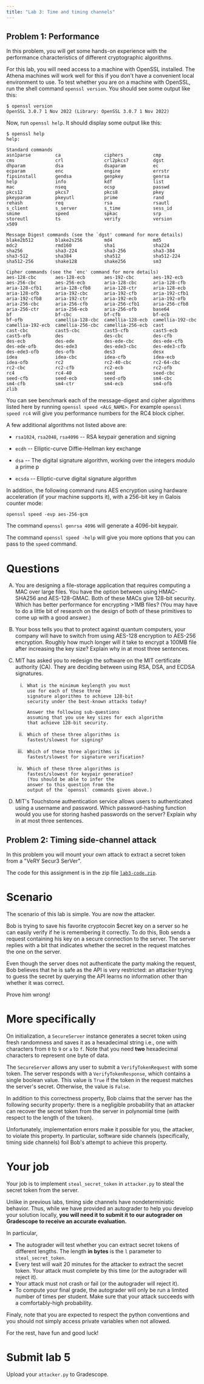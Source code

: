 ```yaml
---
title: "Lab 3: Time and timing channels"
---
```


<style type="text/css">
    ol { list-style-type: upper-alpha; }
    ol ol { list-style-type: lower-roman; }
</style>


## Problem 1: Performance

In this problem, you will get some hands-on
experience with the performance characteristics of
different cryptographic algorithms.

For this lab, you will need access to a machine
with OpenSSL installed. The Athena machines will
work well for this if you don't have a convenient
local environment to use.
To test whether you are on a machine with OpenSSL,
run the shell command `openssl version`. You
should see some output like this:
```
$ openssl version
OpenSSL 3.0.7 1 Nov 2022 (Library: OpenSSL 3.0.7 1 Nov 2022)
```

Now, run `openssl help`. It should display some
output like this:
```
$ openssl help
help:

Standard commands
asn1parse         ca                ciphers           cmp
cms               crl               crl2pkcs7         dgst
dhparam           dsa               dsaparam          ec
ecparam           enc               engine            errstr
fipsinstall       gendsa            genpkey           genrsa
help              info              kdf               list
mac               nseq              ocsp              passwd
pkcs12            pkcs7             pkcs8             pkey
pkeyparam         pkeyutl           prime             rand
rehash            req               rsa               rsautl
s_client          s_server          s_time            sess_id
smime             speed             spkac             srp
storeutl          ts                verify            version
x509

Message Digest commands (see the `dgst' command for more details)
blake2b512        blake2s256        md4               md5
mdc2              rmd160            sha1              sha224
sha256            sha3-224          sha3-256          sha3-384
sha3-512          sha384            sha512            sha512-224
sha512-256        shake128          shake256          sm3

Cipher commands (see the `enc' command for more details)
aes-128-cbc       aes-128-ecb       aes-192-cbc       aes-192-ecb
aes-256-cbc       aes-256-ecb       aria-128-cbc      aria-128-cfb
aria-128-cfb1     aria-128-cfb8     aria-128-ctr      aria-128-ecb
aria-128-ofb      aria-192-cbc      aria-192-cfb      aria-192-cfb1
aria-192-cfb8     aria-192-ctr      aria-192-ecb      aria-192-ofb
aria-256-cbc      aria-256-cfb      aria-256-cfb1     aria-256-cfb8
aria-256-ctr      aria-256-ecb      aria-256-ofb      base64
bf                bf-cbc            bf-cfb            bf-ecb
bf-ofb            camellia-128-cbc  camellia-128-ecb  camellia-192-cbc
camellia-192-ecb  camellia-256-cbc  camellia-256-ecb  cast
cast-cbc          cast5-cbc         cast5-cfb         cast5-ecb
cast5-ofb         des               des-cbc           des-cfb
des-ecb           des-ede           des-ede-cbc       des-ede-cfb
des-ede-ofb       des-ede3          des-ede3-cbc      des-ede3-cfb
des-ede3-ofb      des-ofb           des3              desx
idea              idea-cbc          idea-cfb          idea-ecb
idea-ofb          rc2               rc2-40-cbc        rc2-64-cbc
rc2-cbc           rc2-cfb           rc2-ecb           rc2-ofb
rc4               rc4-40            seed              seed-cbc
seed-cfb          seed-ecb          seed-ofb          sm4-cbc
sm4-cfb           sm4-ctr           sm4-ecb           sm4-ofb
zlib
```

You can see benchmark each of the message-digest
and cipher algorithms listed here by running
`openssl speed <ALG_NAME>`. For example `openssl
speed rc4` will give you performance numbers for
the RC4 block cipher.

A few additional algorithms not listed above are:

* `rsa1024`, `rsa2048`, `rsa4096` -- RSA keypair
  generation and signing

* `ecdh` -- Elliptic-curve Diffie-Hellman key
  exchange

* `dsa` -- The digital signature algorithm,
  working over the integers modulo a prime p

* `ecsda` -- Elliptic-curve digital signature
  algorithm

In addition, the following command runs AES
encryption using hardware acceleration (if your
machine supports it), with a 256-bit key in Galois
counter mode:
```
openssl speed -evp aes-256-gcm
```

The command `openssl genrsa 4096` will generate
a 4096-bit keypair.

The command `openssl speed -help` will give you
more options that you can pass to the `speed`
command.

# Questions

1.  You are designing a file-storage application
    that requires computing a MAC over large
    files. You have the option between using
    HMAC-SHA256 and AES-128-GMAC. Both of these
    MACs give 128-bit security. Which has
    better performance for encrypting >1MB files?
    (You may have to do a little bit of research
    on the design of both of these primitives to 
    come up with a good answer.)

1.  Your boss tells you that to protect against
    quantum computers, your company will have to
    switch from using AES-128 encryption to
    AES-256 encryption. Roughly how much longer
    will it take to encrypt a 100MB file after
    increasing the key size? Explain why
    in at most three sentences.

1.  MIT has asked you to redesign the software on
    the MIT certificate authority (CA). They are
    deciding between using RSA, DSA, and ECDSA
    signatures.


    1.      What is the minimum keylength you must
            use for each of these three 
            signature algorithms to achieve 128-bit
            security under the best-known attacks today?

            Answer the following sub-questions
            assuming that you use key sizes for each algorithm
            that achieve 128-bit security.

    1.      Which of these three algorithms is
            fastest/slowest for signing?

    1.      Which of these three algorithms is
            fastest/slowest for signature verification?

    1.      Which of these three algorithms is
            fastest/slowest for keypair generation?
            (You should be able to infer the
            answer to this question from the
            output of the `openssl` commands given above.)
       
1.  MIT's Touchstone authentication service allows
    users to authenticated using a username and
    password. Which password-hashing function would you use 
    for storing hashed passwords on the server?
    Explain why in at most three sentences.

## Problem 2: Timing side-channel attack

In this problem you will mount your own attack to extract a secret token from a "VeRY Secur3 SerVer".

The code for this assignment is in the zip file
[`lab3-code.zip`](lab3/code.zip).

# Scenario

The scenario of this lab is simple.
You are now the attacker.

Bob is trying to save his favorite cryptocoin $ecret key on a server so he can easily verify if he is remembering it correctly.
To do this, Bob sends a request containing his key on a secure connection to the server.
The server replies with a bit that indicates whether the secret in the request matches the one on the server.

Even though the server does not authenticate the party making the request, Bob believes that he is safe as the API is very restricted: an attacker trying to guess the secret by querying the API learns no information other than whether it was correct.

Prove him wrong!

# More specifically

On initialization, a `SecureServer` instance generates a secret token using fresh randomness and saves it as a hexadecimal string i.e., one with characters from `0` to `9` or `a` to `f`. Note that you need **two** hexadecimal characters to represent one byte of data.

The `SecureServer` allows any user to submit a `VerifyTokenRequest` with some token.
The server responds with a `VerifyTokenResponse`, which contains a single boolean value.
This value is `True` if the token in the request matches the server's secret.
Otherwise, the value is `False`.

In addition to this correctness property, Bob claims that the server has the following security property: there is a negligible probability that an attacker can recover the secret token from the server in polynomial time (with respect to the length of the token).

Unfortunately, implementation errors make it possible for you, the attacker, to violate this property.
In particular, software side channels (specifically, timing side channels) foil Bob's attempt to achieve this property.

# Your job

Your job is to implement `steal_secret_token` in `attacker.py` to steal the secret token from the server.

Unlike in previous labs, timing side channels have nondeterministic behavior.
Thus, while we have provided an autograder to help you develop your solution locally, **you will need it to submit it to our autograder on Gradescope to receive an accurate evaluation.**

In particular,
 - The autograder will test whether you can extract secret tokens of different lengths.  The length **in bytes** is the `l` parameter to `steal_secret_token`.
 - Every test will wait 20 minutes for the attacker to extract the secret token.  Your attack must complete by this time (or the autograder will reject it).
 - Your attack must not crash or fail (or the autograder will reject it).
 - To compute your final grade, the autograder will only be run a limited number of times per student.  Make sure that your attack succeeds with a comfortably-high probability.

Finaly, note that you are expected to respect the python conventions and you should not simply access private variables when not allowed.

For the rest, have fun and good luck!

# Submit lab 5

Upload your `attacker.py` to Gradescope.


